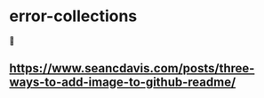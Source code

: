 # error-collections
🐋
## https://www.seancdavis.com/posts/three-ways-to-add-image-to-github-readme/

